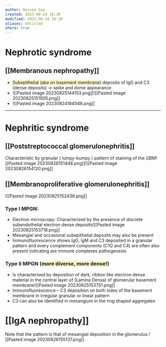 ```yaml
---
author: Harvey Guo
created: 2023-08-24 16:39
modified: 2023-08-24 16:39
aliases: Untitled
share: true
---
```

# Nephrotic syndrome
## [[Membranous nephropathy]]
- <span style="background:rgba(240, 200, 0, 0.2)">Subepithelial (aka on basement membrane)</span> deposits of IgG and C3 (dense deposits) → spike and dome appearance
- ![[Pasted image 20230825144153.png]]![[Pasted image 20230825151926.png]]
- ![[Pasted image 20230824164048.png]]

---
# Nephritic syndrome
## [[Poststreptococcal glomerulonephritis]]
Characteristic by granular (​ lumpy-bumpy​ ) pattern of staining of the GBM![[Pasted image 20230826151448.png]]![[Pasted image 20230826154120.png]]
## [[Membranoproliferative glomerulonephritis]]
![[Pasted image 20230825152436.png]]
### Type I MPGN:
- Electron microscopy: Characterized by the presence of discrete subendothelial electron dense deposits![[Pasted image 20230825153718.png]]
- Mesangial and occasional subepithelial deposits may also be present
- Immunofluorescence shows IgG, IgM and C3 deposited in a granular pattern and every complement components (C1Q and C4) are often also present indicating are immune complexes pathogenesis
### Type II MPGN (<span style="background:rgba(240, 200, 0, 0.2)">more diverse, more dense!</span>)
- Is characterised by deposition of dark, ribbon like electron dense material in the central layer of (Lamina Densa) of glomerular basement membrane![[Pasted image 20230825153751.png]]
- Immunofluorescence – C3 deposition on both sides of the basement membrane in irregular granular or linear pattern
- C3 can also be identified in mesangium in the ring shaped aggregates
# [[IgA nephropathy]]
Note that the pattern is that of mesangial deposition in the glomerulus.![[Pasted image 20230826155137.png]]